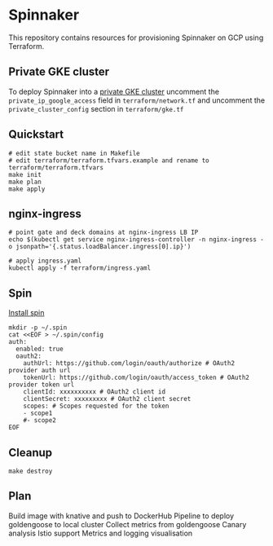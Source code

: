 # Spinnaker

This repository contains resources for provisioning Spinnaker on GCP using Terraform.

## Private GKE cluster

To deploy Spinnaker into a [private GKE cluster](https://cloud.google.com/kubernetes-engine/docs/how-to/private-clusters) uncomment the `private_ip_google_access` field in `terraform/network.tf` and uncomment the `private_cluster_config` section in `terraform/gke.tf`

## Quickstart

```
# edit state bucket name in Makefile
# edit terraform/terraform.tfvars.example and rename to terraform/terraform.tfvars
make init
make plan
make apply
```

## nginx-ingress

```
# point gate and deck domains at nginx-ingress LB IP
echo $(kubectl get service nginx-ingress-controller -n nginx-ingress -o jsonpath='{.status.loadBalancer.ingress[0].ip}')

# apply ingress.yaml
kubectl apply -f terraform/ingress.yaml
```

## Spin

[Install spin](https://www.spinnaker.io/guides/spin/cli/)

```
mkdir -p ~/.spin
cat <<EOF > ~/.spin/config
auth:
  enabled: true
  oauth2:
    authUrl: https://github.com/login/oauth/authorize # OAuth2 provider auth url
    tokenUrl: https://github.com/login/oauth/access_token # OAuth2 provider token url
    clientId: xxxxxxxxxx # OAuth2 client id
    clientSecret: xxxxxxxxx # OAuth2 client secret
    scopes: # Scopes requested for the token
    - scope1
    #- scope2
EOF
```

## Cleanup

```
make destroy
```

## Plan

Build image with knative and push to DockerHub
Pipeline to deploy goldengoose to local cluster
Collect metrics from goldengoose
Canary analysis
Istio support
Metrics and logging visualisation